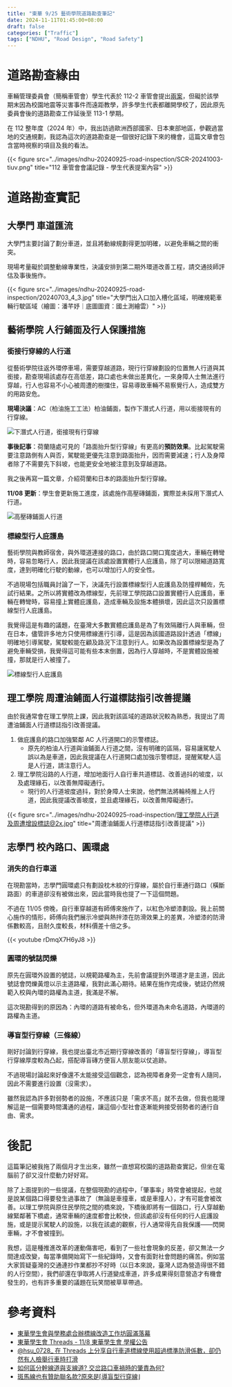 ```yaml
---
title: "東華 9/25 藝術學院道路勘查筆記"
date: 2024-11-11T01:45:00+08:00
draft: false
categories: ["Traffic"]
tags: ["NDHU", "Road Design", "Road Safety"]
---
```


# 道路勘查緣由

車輛管理委員會（簡稱車管會）學生代表於 112-2 車管會提出[兩案](https://ga.ndhu.edu.tw/var/file/6/1006/img/1710/400157295.pdf)，但礙於該學期末因為校園地震等災害事件而遠距教學，許多學生代表都離開學校了，因此原先委員會後的道路勘查工作延後至 113-1 學期。

在 112 整年度（2024 年）中，我出訪過歐洲西部國家、日本東部地區，參觀過當地的交通規劃，我認為這次的道路勘查是一個很好記錄下來的機會，這篇文章會包含當時視察的項目及我的看法。

{{< figure src="../images/ndhu-20240925-road-inspection/SCR-20241003-tiuv.png" title="112 車管會會議記錄 - 學生代表提案內容" >}}

# 道路勘查實記

## 大學門 車道匯流

大學門主要討論了劃分車道，並且將動線規劃得更加明確，以避免車輛之間的衝突。

現場考量礙於調整動線專業性，決議安排到第二期外環道改善工程，請交通技師評估及事後施作。

{{< figure src="../images/ndhu-20240925-road-inspection/20240703_4_3.jpg" title="大學門出入口加入槽化區域，明確規範車輛行駛區域（繪圖：潘芊妤｜底圖圖資：國土測繪雲）" >}}

## 藝術學院 人行鋪面及行人保護措施

### 銜接行穿線的人行道

從藝術學院往返外環停車場，需要穿越道路，現行行穿線劃設的位置無人行道與其銜接，勘查現場該處存在高低差，路口處也未做出差異化，一來身障人士無法進行穿越，行人也容易不小心被周遭的樹擋住，容易導致車輛不易察覺行人，造成雙方的用路安危。

**現場決議**：AC（柏油施工工法）柏油鋪面，製作下潛式人行道，用以銜接現有的行穿線。

![下潛式人行道，銜接現有行穿線](../images/ndhu-20240925-road-inspection/art-building-cross-walk-and-sidewalk.jpeg)

**事後記事**：荷蘭隨處可見的「路面抬升型行穿線」有更高的**預防效果**。比起駕駛需要注意路側有人與否，駕駛能更優先注意到路面抬升，因而需要減速；行人及身障者除了不需要先下斜坡，也能更安全地被注意到及穿越道路。

我之後再寫一篇文章，介紹荷蘭和日本的路面抬升型行穿線。

**11/08 更新**：學生會更新施工進度，該處施作高壓磚鋪面，實際並未採用下潛式人行道。

![高壓磚鋪面人行道](../images/ndhu-20240925-road-inspection/SCR-20241111-bhiq.jpeg)

### 標線型行人庇護島

藝術學院與教師宿舍，與外環道連接的路口，由於路口開口寬度過大，車輛在轉彎時，容易忽略行人，因此我提議在該處設置實體行人庇護島，除了可以限縮道路寬度，達到明確化行駛的動線，也可以增加行人的安全性。

不過現場包括職員討論了一下，決議先行設置標線型行人庇護島及防撞桿輔佐，先試行結果。之所以將實體改為標線型，先前理工學院路口設置實體行人庇護島，車輛在轉彎時，容易撞上實體庇護島，造成車輛及設施本體損壞，因此這次只設置標線型行人庇護島。

我覺得這是有趣的議題，在臺灣大多數實體庇護島是為了有效隔離行人與車輛，但在日本，儘管許多地方只使用標線進行引導，這是因為該國道路設計透過「標線」明確地引導駕駛，駕駛較能在顧及路況下注意到行人。如果改為設置標線型是為了避免車輛受損，我覺得這可能有些本末倒置，因為行人穿越時，不是實體設施被撞，那就是行人被撞了。

![標線型行人庇護島](../images/ndhu-20240925-road-inspection/Frame-5870.jpg)


## 理工學院 周遭油鋪面人行道標誌指引改善提議

由於我通常會在理工學院上課，因此我對該區域的道路狀況較為熟悉，我提出了周遭油鋪面人行道標誌指引改善提議。

1. 做庇護島的路口加強緊鄰 AC 人行道開口的示警標誌。
    - 原先的柏油人行道與油鋪面人行道之間，沒有明確的區隔，容易讓駕駛人誤以為是車道，因此我提議在人行道開口處加強示警標誌，提醒駕駛人這是人行道，請注意行人。
2. 理工學院沿路的人行道，增加地面行人自行車共道標誌、改善過抖的坡度，以及處理緣石，以改善無障礙通行。
    - 現行的人行道坡度過抖，對於身障人士來說，他們無法將輪椅推上人行道，因此我提議改善坡度，並且處理緣石，以改善無障礙通行。

{{< figure src="../images/ndhu-20240925-road-inspection/理工學院人行道及周遭增設標誌@2x.jpg" title="周遭油鋪面人行道標誌指引改善提議" >}}

## 志學門 校內路口、圓環處

### 消失的自行車道

在現勘當時，志學門圓環處只有劃設枕木紋的行穿線，屬於自行車通行路口（橫斷路面）的車道卻沒有被做出來，因此當時我也提了一下這個問題。

不過在 11/05 傍晚，自行車穿越道有師傅來施作了，以紅色冷塑漆劃設。我上前關心施作的情形，師傅向我們展示冷塑與熱拌漆在防滑效果上的差異，冷塑漆的防滑係數較高，且耐久度較長，材料價差十倍之多。

{{< youtube rDmqX7H6yJ8 >}}

### 圓環的號誌閃爍

原先在圓環外設置的號誌，以規範路權為主，先前會議提到外環道才是主道，因此號誌會閃爍黃燈以示主道路權，我對此滿心期待。結果在施作完成後，號誌仍然規範入校與內環的路權為主道，我滿是不解。

這次現勘得到的原因為：內環的道路有被命名，但外環道為未命名道路，內環道的路權為主道。

### 導盲型行穿線（三條線）

剛好討論到行穿線，我也提出臺北市近期行穿線改善的「導盲型行穿線」，導盲型行穿線厚度較為凸起，搭配導盲磚方便盲人朋友能以仗追跡。

不過現場討論起來好像還不太能接受這個觀念，認為視障者身旁一定會有人隨同，因此不需要進行設置（沒需求）。

雖然我認為許多對弱勢者的設施，不應該只是「需求不高」就不去做，但我也能理解這是一個需要時間溝通的過程，讓這個小型社會逐漸能夠接受弱勢者的通行自由、需求。

# 後記

這篇筆記被我拖了兩個月才生出來，雖然一直想寫校園的道路勘查實記，但坐在電腦前了卻又沒什麼動力好好寫。

除了上面提到的一些提議，在整個現勘的過程中，「肇事率」時常會被提起，也就是說某個路口得要發生過事故了（無論是車撞車，或是車撞人），才有可能會被改善。以理工學院與原住民學院之間的橋來說，下橋後即將有一個路口，行人穿越動線緊鄰著下橋處，通常車輛的速度都會比較快，但該處卻沒有任何的行人庇護設施，或是提示駕駛人的設施，以我在該處的觀察，行人通常得先自我保護——閃開車輛，才不會被撞到。

我想，這是種推進改革的運動傷害吧，看到了一些社會現象的反差，卻又無法一夕間達成改變，每當準備開始寫下一些紀錄時，又會有面對社會問題的痛苦。例如當大家質疑臺灣的交通連抄作業都抄不好時（以日本來說，臺灣人認為營造得很不錯的人行空間），我們卻還在爭取將人行道變成車道，許多成果得刻意營造才有機會發生的，也有許多重要的議題在玩笑間被草草帶過。

# 參考資料

- [東華學生會與學務處合辦標線改造工作坊圓滿落幕](https://www.ndhu.edu.tw/p/406-1000-226232,r5927.php?Lang=zh-tw)
- [東華學生會 Threads - 11/8 東華學生會 學權公告](https://www.threads.net/@ndhu_sa/post/DCHXeW_S39Z)
- [@hsu_0728_ 在 Threads 上分享自行車道標線使用超過標準防滑係數，卻仍然有人檢舉行車時打滑](https://www.threads.net/@hsu_0728_/post/DCI_LcsvjAK)
- [如何區分幹線道與支線道? 交岔路口車禍時的肇責為何?](https://www.carbaby.com.tw/arterial_road-and-side_road/)
- [斑馬線也有贊助聯名款?原來是⌈導盲型行穿線⌋](https://news.tvbs.com.tw/life/2149568)